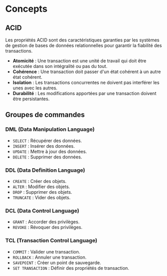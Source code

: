 # Concepts

## ACID

Les propriétés ACID sont des caractéristiques garanties par les systèmes de gestion de bases de données relationnelles pour garantir la fiabilité des transactions.

- **Atomicité** : Une transaction est une unité de travail qui doit être exécutée dans son intégralité ou pas du tout.
- **Cohérence** : Une transaction doit passer d'un état cohérent à un autre état cohérent.
- **Isolation** : Les transactions concurrentes ne doivent pas interférer les unes avec les autres.
- **Durabilité** : Les modifications apportées par une transaction doivent être persistantes.

## Groupes de commandes

### DML (Data Manipulation Language)

- `SELECT` : Récupérer des données.
- `INSERT` : Insérer des données.
- `UPDATE` : Mettre à jour des données.
- `DELETE` : Supprimer des données.

### DDL (Data Definition Language)

- `CREATE` : Créer des objets.
- `ALTER` : Modifier des objets.
- `DROP` : Supprimer des objets.
- `TRUNCATE` : Vider des objets.

### DCL (Data Control Language)

- `GRANT` : Accorder des privilèges.
- `REVOKE` : Révoquer des privilèges.

### TCL (Transaction Control Language)

- `COMMIT` : Valider une transaction.
- `ROLLBACK` : Annuler une transaction.
- `SAVEPOINT` : Créer un point de sauvegarde.
- `SET TRANSACTION` : Définir des propriétés de transaction.

